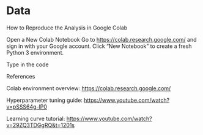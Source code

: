 # Data

How to Reproduce the Analysis in Google Colab

Open a New Colab Notebook
Go to https://colab.research.google.com/ and sign in with your Google account.
Click “New Notebook” to create a fresh Python 3 environment.

Type in the code

References

Colab environment overview: https://colab.research.google.com/

Hyperparameter tuning guide: https://www.youtube.com/watch?v=pSSS64g-lP0

Learning curve tutorial: https://www.youtube.com/watch?v=29ZQ3TDGgRQ&t=1201s
